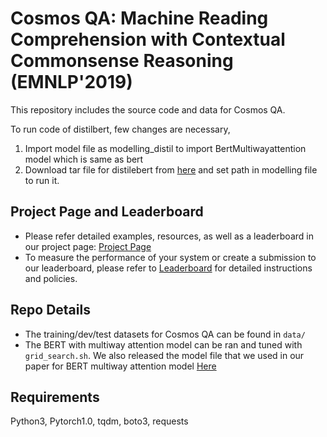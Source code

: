 # Cosmos QA: Machine Reading Comprehension with Contextual Commonsense Reasoning (EMNLP'2019)

This repository includes the source code and data for Cosmos QA.

To run code of distilbert, few changes are necessary,
1. Import model file as modelling_distil to import BertMultiwayattention model which is same as bert
2. Download tar file for distilebert from [here](https://drive.google.com/file/d/10gLGcxPNaNorV2hF8Msr_XF4O7N8pgN5/view?usp=sharing) and set path in modelling file to run it.

## Project Page and Leaderboard

* Please refer detailed examples, resources, as well as a leaderboard in our project page: [Project Page](https://wilburone.github.io/cosmos)
* To measure the performance of your system or create a submission to our leaderboard, please refer to [Leaderboard](https://leaderboard.allenai.org/cosmosqa/submissions/public) for detailed instructions and policies.

## Repo Details

* The training/dev/test datasets for Cosmos QA can be found in ```data/```
* The BERT with multiway attention model can be ran and tuned with ```grid_search.sh```. We also released the model file that we used in our paper for BERT multiway attention model [Here](https://drive.google.com/open?id=18g8vRa_VqNvACF4BPJXQ-wmdLxWaRvNi)

## Requirements

Python3, Pytorch1.0, tqdm, boto3, requests
